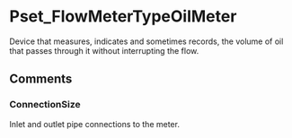 # Pset_FlowMeterTypeOilMeter

Device that measures, indicates and sometimes records, the volume of oil that passes through it without interrupting the flow.
<!-- end of short definition -->



## Comments

### ConnectionSize

Inlet and outlet pipe connections to the meter.

